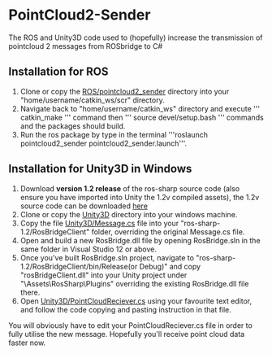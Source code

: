 # PointCloud2-Sender
The ROS and Unity3D code used to (hopefully) increase the transmission of pointcloud 2 messages from ROSbridge to C#

## Installation for ROS
1. Clone or copy the [ROS/pointcloud2_sender](ROS/pointcloud2_sender) directory into your "home/username/catkin_ws/scr" directory.
2. Navigate back to "home/username/catkin_ws" directory and execute ''' catkin_make ''' command then ''' source devel/setup.bash ''' commands and the packages should build.
3. Run the ros package by type in the terminal '''roslaunch pointcloud2_sender pointcloud2_sender.launch'''.

## Installation for Unity3D in Windows
1. Download **version 1.2 release** of the ros-sharp source code (also ensure you have imported into Unity the 1.2v compiled assets), the 1.2v source code can be downloaded [here](https://github.com/siemens/ros-sharp/tree/v1.2)
2. Clone or copy the [Unity3D](Unity3D) directory into your windows machine.
3. Copy the file [Unity3D/Message.cs](Unity3D/Message.cs) file into your "ros-sharp-1.2/RosBridgeClient" folder, overriding the original Message.cs file.
4. Open and build a new RosBridge.dll file by opening RosBridge.sln in the same folder in Visual Studio 12 or above. 
5. Once you've built RosBridge.sln project, navigate to "ros-sharp-1.2/RosBridgeClient/bin/Release(or Debug)" and copy "rosBridgeClient.dll" into your Unity project under "\Assets\RosSharp\Plugins" overriding the existing RosBridge.dll file there.
6. Open [Unity3D/PointCloudReciever.cs](Unity3D/PointCloudReciever.cs) using your favourite text editor, and follow the code copying and pasting instruction in that file.

You will obviously have to edit your PointCloudReciever.cs file in order to fully utilise the new message. Hopefully you'll receive point cloud data faster now. 

